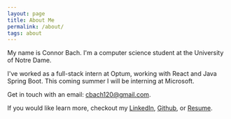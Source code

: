 ```yaml
---
layout: page
title: About Me 
permalink: /about/
tags: about
---
```


 My name is Connor Bach. I'm a computer science student at the University of Notre Dame.

 I've worked as a full-stack intern at Optum, working with React and Java Spring Boot. This coming summer I will be interning at Microsoft.

 Get in touch with an email: [cbach120@gmail.com](cbach120@gmail.com).

 If you would like learn more, checkout my [LinkedIn](https://www.linkedin.com/in/connor-bach-nd/), [Github](https://github.com/connorbach), or [Resume](/BachConnorResume.pdf). 
